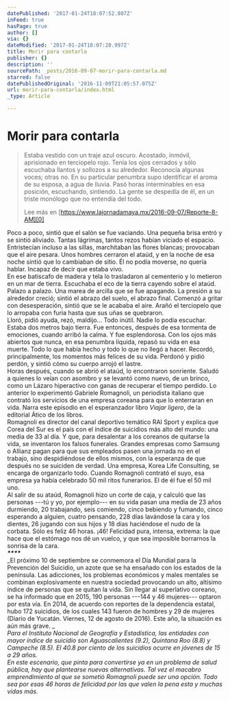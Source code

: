 ```yaml
---
datePublished: '2017-01-24T18:07:52.807Z'
inFeed: true
hasPage: true
author: []
via: {}
dateModified: '2017-01-24T18:07:20.997Z'
title: Morir para contarla
publisher: {}
description: ''
sourcePath: _posts/2016-09-07-morir-para-contarla.md
starred: false
datePublishedOriginal: '2016-11-09T21:05:57.075Z'
url: morir-para-contarla/index.html
_type: Article

---
```

# Morir para contarla

> Estaba vestido con un traje azul oscuro. Acostado, inmóvil, aprisionado en terciopelo rojo. Tenía los ojos cerrados y sólo escuchaba llantos y sollozos a su alrededor. Reconocía algunas voces; otras no. En su particular penumbra supo identificar el aroma de su esposa, a agua de lluvia. Pasó horas interminables en esa posición, escuchando, sintiendo. La gente se despedía de él, en un triste monólogo que no entendía del todo.
> 
> Lee más en [https://www.lajornadamaya.mx/2016-09-07/Reporte-8-AM][0]

Poco a poco, sintió que el salón se fue vaciando. Una pequeña brisa entró y se sintió aliviado. Tantas lágrimas, tantos rezos habían viciado el espacio. Entristecían incluso a las sillas, marchitaban las flores blancas; provocaban que el aire pesara. Unos hombres cerraron el ataúd, y en la noche de esa noche sintió que lo cambiaban de sitio. Él no podía moverse, no quería hablar. Incapaz de decir que estaba vivo.  
En ese batiscafo de madera y tela lo trasladaron al cementerio y lo metieron en un mar de tierra. Escuchaba el eco de la tierra cayendo sobre el ataúd. Palazo a palazo. Una marea de arcilla que se fue apagando. La presión a su alrededor creció; sintió el abrazo del suelo, el abrazo final. Comenzó a gritar con desesperación, sintió que se le acababa el aire. Arañó el terciopelo que lo arropaba con furia hasta que sus uñas se quebraron.  
Lloró, pidió ayuda, rezó, maldijo... Todo inútil. Nadie lo podía escuchar. Estaba dos metros bajo tierra. Fue entonces, después de esa tormenta de emociones, cuando arribó la calma. Y fue esplendorosa. Con los ojos más abiertos que nunca, en esa penumbra líquida, repasó su vida en esa muerte. Todo lo que había hecho y todo lo que no llegó a hacer. Recordó, principalmente, los momentos más felices de su vida. Perdonó y pidió perdón, y sintió cómo su cuerpo arrojó el lastre.  
Horas después, cuando se abrió el ataúd, lo encontraron sonriente. Saludó a quienes lo veían con asombro y se levantó como nuevo, de un brinco, como un Lázaro hiperactivo con ganas de recuperar el tiempo perdido. Lo anterior lo experimentó Gabriele Romagnoli, un periodista italiano que contrató los servicios de una empresa coreana para que lo enterraran en vida. Narra este episodio en el esperanzador libro _Viajar ligero_, de la editorial Ático de los libros.   
Romagnoli es director del canal deportivo temático RAI Sport y explica que Corea del Sur es el país con el índice de suicidios más alto del mundo: una media de 33 al día. Y que, para desalentar a los coreanos de quitarse la vida, se inventaron los falsos funerales. Grandes empresas como Samsung o Allianz pagan para que sus empleados pasen una jornada no en el trabajo, sino despidiéndose de ellos mismos, con la esperanza de que después no se suiciden de verdad. Una empresa, Korea Life Consulting, se encarga de organizarlo todo. Cuando Romagnoli contrató el suyo, esa empresa ya había celebrado 50 mil ritos funerarios. El de él fue el 50 mil uno.  
Al salir de su ataúd, Romagnoli hizo un corte de caja, y calculó que las personas ---tú y yo, por ejemplo--- en su vida pasan una media de 23 años durmiendo, 20 trabajando, seis comiendo, cinco bebiendo y fumando, cinco esperando a alguien, cuatro pensando, 228 días lavándose la cara y los dientes, 26 jugando con sus hijos y 18 días haciéndose el nudo de la corbata. Sólo es feliz 46 horas. ¡46! Felicidad pura, intensa, extrema: la que hace que el estómago nos dé un vuelco, y que sea imposible borrarnos la sonrisa de la cara.  
_**\*\*\*\***_  
_El próximo 10 de septiembre se conmemora el Día Mundial para la Prevención del Suicidio, un azote que se ha ensañado con los estados de la península. Las adicciones, los problemas económicos y males mentales se combinan explosivamente en nuestra sociedad provocando un alto, altísimo índice de personas que se quitan la vida. Sin llegar al superlativo coreano, se ha informado que en 2015, 190 personas ---144 y 46 mujeres--- optaron por esta vía. En 2014, de acuerdo con reportes de la dependencia estatal, hubo 172 suicidios, de los cuales 143 fueron de hombres y 29 de mujeres (Diario de Yucatán. Viernes, 12 de agosto de 2016). Este año, la situación es aún más grave. _  
_Para el Instituto Nacional de Geografía y Estadística, las entidades con mayor índice de suicidio son Aguascalientes (9.2), Quintana Roo (8.8) y Campeche (8.5). El 40.8 por ciento de los suicidios ocurre en jóvenes de 15 a 29 años.  
En este escenario, que pinta para convertirse ya en un problema de salud pública, hay que plantearse nuevas alternativas. Tal vez el macabro emprendimiento al que se sometió Romagnoli puede ser una opción. Todo sea por esas 46 horas de felicidad por las que valen la pena esta y muchas vidas más._

[0]: https://www.lajornadamaya.mx/2016-09-07/Reporte-8-AM